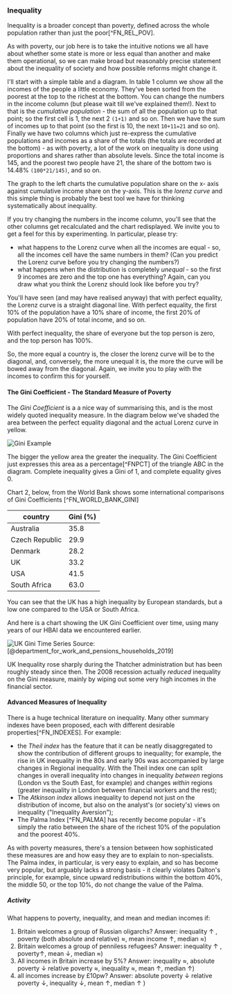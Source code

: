 ### Inequality

Inequality is a broader concept than poverty, defined across the whole population rather than just the poor[^FN_REL_POV].

As with poverty, our job here is to take the intuitive notions we all have about whether some state is more or less equal than another and make them operational, so we can make broad but reasonably precise statement about the inequality of society and how possible reforms might change it.

I'll start with a simple table and a diagram. In table 1 column we show all the incomes of the people a little economy. They've been sorted from the poorest at the top to the richest at the bottom. You can change the numbers in the income column (but please wait till we've explained them!). Next to that is the *cumulative population* - the sum of all the population up to that point; so the first cell is 1, the next 2 `(1+1)` and so on. Then we have the sum of incomes up to that point (so the first is 10, the next `10+11=21` and so on). Finally we have two columns which just re-express the cumulative populations and incomes as a share of the totals (the totals are recorded at the bottom) - as with poverty, a lot of the work on inequality is done using proportions and shares rather than absolute levels.  Since the total income is 145, and the poorest two people have 21, the share of the bottom two is 14.48% `(100*21/145)`, and so on.

The graph to the left charts the cumulative population share on the x- axis against cumulative income share on the y-axis. This is the *lorenz curve* and this simple thing is probably the best tool we have for thinking systematically about inequality.

If you try changing the numbers in the income column, you'll see that the other columns get recalculated and the chart redisplayed. We invite you to get a feel for this by experimenting. In particular, please try:

* what happens to the Lorenz curve when all the incomes are equal - so, all the incomes cell have the same numbers in them? (Can you predict the Lorenz curve before you try changing the numbers?)
* what happens when the distribution is completely *unequal* - so the first 9 incomes are zero and the top one has everything? Again, can you draw what you think the Lorenz should look like before you try?

You'll have seen (and may have realised anyway) that with perfect equality, the Lorenz curve is a straight diagonal line. With perfect equality, the first 10% of the population have a 10% share of income, the first 20% of population have 20% of total income, and so on.

With perfect inequality, the share of everyone but the top person is zero, and the top person has 100%.

So, the more equal a country is, the closer the lorenz curve will be to the diagonal, and, conversely, the more unequal it is, the more the curve will be bowed away from the diagonal. Again, we invite you to play with the incomes to confirm this for yourself.

#### The Gini Coefficient - The Standard Measure of Poverty

The *Gini Coefficient* is a a nice way of summarising this, and is the most widely quoted inequality measure. In the  diagram below we've shaded the area between the perfect equality diagonal and the actual Lorenz curve in yellow.

![Gini Example](./images/gini-shaded-yellow.png)

The bigger the yellow area the greater the inequality. The Gini Coefficient just expresses this area as a percentage[^FNPCT] of the triangle ABC in the diagram. Complete inequality gives a Gini of 1, and complete equality gives 0.

Chart 2, below, from the World Bank shows some international comparisons of Gini Coefficients [^FN_WORLD_BANK_GINI]


|   country   |  Gini (%) |
|-------------|---------|
|  Australia  | 35.8 |
| Czech Republic|  29.9 |
| Denmark | 28.2 |
| UK | 33.2 |
| USA | 41.5 |
| South Africa | 63.0 |


You can see that the UK has a high inequality by European standards, but a low one compared to the USA or South Africa.

And here is a chart showing the UK Gini Coefficient over time, using many years of our HBAI data we encountered earlier.

![UK Gini Time Series](./images/gini-by-year.png)
Source: [@department_for_work_and_pensions_households_2019]

UK Inequality rose sharply during the Thatcher administration but has been roughly steady since then. The 2008 recession actually *reduced* inequality on the Gini measure, mainly by wiping out some very high incomes in the financial sector.

#### Advanced Measures of Inequality

There is a huge technical literature on inequality. Many other summary indexes have been proposed, each with different desirable properties[^FN_INDEXES]. For example:

* the *Theil index* has the feature that it can be neatly disaggregated to show the contribution of different groups to inequality; for example, the rise in UK inequality in the 80s and early 90s was accompanied by large changes in Regional inequality. With the Theil index one can split changes in overall inequality into changes in inequality *between* regions (London vs the South East, for example) and changes *within* regions (greater inequality in London between financial workers and the rest);
* The *Atkinson index* allows inequality to depend not just on the distribution of income, but also on the analyst's (or society's) views on inequality ("Inequality Aversion");
* The Palma Index [^FN_PALMA] has recently become popular - it's simply the ratio between the share of the richest 10% of the population and the poorest 40%.

As with poverty measures, there's a tension between how sophisticated these measures are and how easy they are to explain to non-specialists. The Palma index, in particular, is very easy to explain, and so has become very popular, but arguably lacks a strong basis - it clearly violates Dalton's principle, for example, since upward redistributions within the bottom 40%, the middle 50, or the top 10%, do not change the value of the Palma.

##### Activity

What happens to poverty, inequality, and mean and median incomes if:

1. Britain welcomes a group of Russian oligarchs? Answer: inequality ↑ , poverty (both absolute and relative) ≈, mean income ↑, median ≈)
2. Britain welcomes a group of penniless refugees? Answer: inequality ↑ , poverty↑, mean ↓, median ≈)
3. All incomes in Britain increase by 5%? Answer: inequality ≈, absolute poverty ↓ relative poverty ≈, inequality ≈, mean ↑, median ↑)
4. all incomes increase by £10pw? Answer: absolute poverty ↓ relative poverty ↓, inequality ↓, mean ↑, median ↑ )
